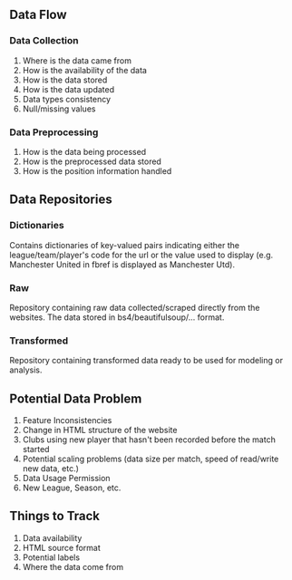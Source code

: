 <!-- ## Database Structure

|- Raw
|   |
|   |- Premier League
|   |   |
|   |   |- Matches (data type: list containing 3 key-value pairs of links of post-match information and pre-match
|   |       |       squad information of both teams as keys and their corresponding soups data in string as values)
|   |       |
|   |       |- 2023-01-31_Team-A-vs-Team-B.json
|   |       |
|   |       |- 2023-01-31_Team_D-vs-Team_C.json
|   |       |
|   |       |- ...
|   |
|   |- ...
|
|- Clean
    |
    | - Premier League
        |
        |- Matches (data type: .csv)
        |   |
        |   |- 2023-01-31_Team_A-vs-Team_B.csv
        |   |
        |   |- 2023-01-31_Team_D-vs-Team_C.csv
        |
        |- Previous_Fixtures.csv -->


## Data Flow

### Data Collection
1. Where is the data came from
2. How is the availability of the data
3. How is the data stored
4. How is the data updated
5. Data types consistency
6. Null/missing values

### Data Preprocessing
1. How is the data being processed
2. How is the preprocessed data stored
3. How is the position information handled


## Data Repositories

### Dictionaries
Contains dictionaries of key-valued pairs indicating either the league/team/player's code for the url or the value used to display (e.g. Manchester United in fbref is displayed as Manchester Utd).

### Raw
Repository containing raw data collected/scraped directly from the websites. The data stored in bs4/beautifulsoup/... format.

### Transformed
Repository containing transformed data ready to be used for modeling or analysis.

## Potential Data Problem

1. Feature Inconsistencies
2. Change in HTML structure of the website
3. Clubs using new player that hasn't been recorded before the match started
4. Potential scaling problems (data size per match, speed of read/write new data, etc.)
5. Data Usage Permission
6. New League, Season, etc.


## Things to Track

1. Data availability
2. HTML source format
3. Potential labels
4. Where the data come from